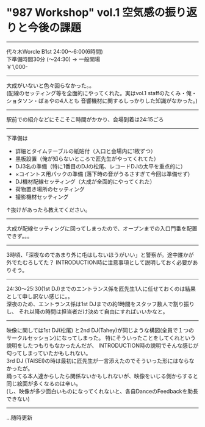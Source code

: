 # "987 Workshop" vol.1 空気感の振り返りと今後の課題

---

代々木Worcle B1st 24:00～6:00(6時間)  
下準備時間30分 (～24:30) → 一般開場  
￥1,000-  

---

大成がいないと色々回らなかった。。  
(配線のセッティング等を全面的にやってくれた。実はvol.1 staffのたくみ・俺・ショタソン・ばぁやの4人とも
音響機材に関するしっかりした知識がなかった。)

---

駅前での紹介などにそこそこ時間がかかり、会場到着は24:15ごろ

---

下準備は
- 詳細とタイムテーブルの紙貼付（入口と会場内に1枚ずつ）
- 黒板設置（俺が知らないところで匠先生がやってくれてた）
- DJ3名の準備（特に1番目のDJの松尾、レコードDJの太平を重点的に）
- ×コイントス用パックの準備 (落下時の音がうるさすぎて今回は準備せず)
- DJ機材配線セッティング（大成が全面的にやってくれた）
- 荷物置き場所のセッティング
- 撮影機材セッティング

↑抜けがあったら教えてください。

---

大成が配線セッティングに回ってしまったので、オープンまでの入口門番を配置できず。。。

---

3時頃、「深夜なのであまり外に屯はしないほうがいい」と警察が。途中誰かが外でたむろしてた？
INTRODUCTION時に注意事項として説明しておく必要がありそう。

---

24:30～25:30(1st DJ)までのエントランス係を匠先生1人に任せておくのは結果として申し訳ない感じに。。  
深夜のため、エントランス係は1st DJまでの約1時間をスタッフ数人で割り振りし、
それ以降の時間は担当者だけ決めて自由にすればいいかなと。

---

映像に関しては1st DJ(松尾) と2nd DJ(Tahey)が同じような構図(全員で１つのサークルセッション)になってしまった。
特にそういったことをしてくれという説明をしたつもりもなかったんだが、
INTRODUCTION時の説明でそんな感じが匂ってしまっていたかもしれない。  
3rd DJ (TAISEI)の時は最初に匠先生が一言添えたのでそういった形にはならなかったが。  
踊ってる本人達からしたら関係ないかもしれないが、映像をいじる側からすると同じ絵面が多くなるのは辛い。  
(し、映像が多少面白いものになってくれないと、各自DanceのFeedbackを助長できない)

---

...随時更新
